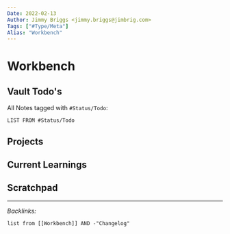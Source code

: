 ```yaml
---
Date: 2022-02-13
Author: Jimmy Briggs <jimmy.briggs@jimbrig.com>
Tags: ["#Type/Meta"]
Alias: "Workbench"
---
```


# Workbench

## Vault Todo's

All Notes tagged with `#Status/Todo`:

```dataview
LIST FROM #Status/Todo 
```

## Projects

## Current Learnings

## Scratchpad


***

*Backlinks:*

```dataview
list from [[Workbench]] AND -"Changelog"
```